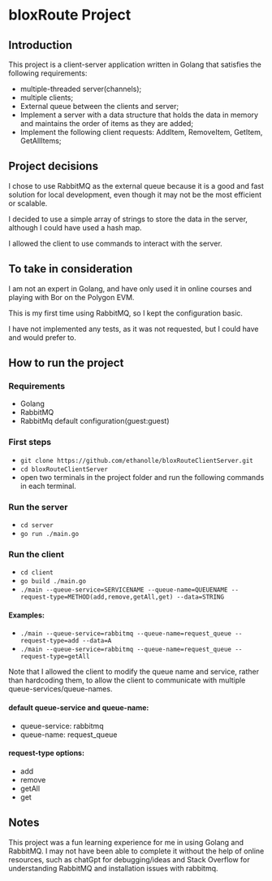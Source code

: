 # bloxRoute Project
## Introduction

This project is a client-server application written in Golang that satisfies the following requirements:
* multiple-threaded server(channels);
* multiple clients;
* External queue between the clients and server;
* Implement a server with a data structure that holds the data in memory and maintains the order of items as they are added;
* Implement the following client requests: AddItem, RemoveItem, GetItem, GetAllItems;

## Project decisions
I chose to use RabbitMQ as the external queue because it is a good and fast solution for local development, even though it may not be the most efficient or scalable.

I decided to use a simple array of strings to store the data in the server, although I could have used a hash map.

I allowed the client to use commands to interact with the server. 

## To take in consideration
I am not an expert in Golang, and have only used it in online courses and playing with Bor on the Polygon EVM.

This is my first time using RabbitMQ, so I kept the configuration basic.

I have not implemented any tests, as it was not requested, but I could have and would prefer to.

## How to run the project

### Requirements

* Golang
* RabbitMQ
* RabbitMq default configuration(guest:guest)

### First steps
* `git clone https://github.com/ethanolle/bloxRouteClientServer.git`
* `cd bloxRouteClientServer`
* open two terminals in the project folder and run the following commands in each terminal.

### Run the server
* `cd server`
* `go run ./main.go`

### Run the client
* `cd client`
* `go build ./main.go`
* `./main --queue-service=SERVICENAME --queue-name=QUEUENAME --request-type=METHOD(add,remove,getAll,get) --data=STRING`

#### Examples: 
* `./main --queue-service=rabbitmq --queue-name=request_queue --request-type=add --data=A`
* `./main --queue-service=rabbitmq --queue-name=request_queue --request-type=getAll`

Note that I allowed the client to modify the queue name and service, rather than hardcoding them, to allow the client to communicate with multiple queue-services/queue-names.

#### default queue-service and queue-name:
* queue-service: rabbitmq
* queue-name: request_queue

#### request-type options:
* add
* remove
* getAll
* get

## Notes
This project was a fun learning experience for me in using Golang and RabbitMQ. I may not have been able to complete it without the help of online resources, such as chatGpt for debugging/ideas and Stack Overflow for understanding RabbitMQ and installation issues with rabbitmq.






